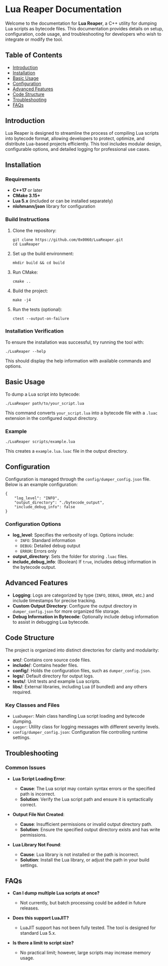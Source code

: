 # Lua Reaper Documentation

Welcome to the documentation for **Lua Reaper**, a C++ utility for dumping Lua scripts as bytecode files. This documentation provides details on setup, configuration, code usage, and troubleshooting for developers who wish to integrate or modify the tool.

## Table of Contents

- [Introduction](#introduction)
- [Installation](#installation)
- [Basic Usage](#basic-usage)
- [Configuration](#configuration)
- [Advanced Features](#advanced-features)
- [Code Structure](#code-structure)
- [Troubleshooting](#troubleshooting)
- [FAQs](#faqs)

## Introduction

Lua Reaper is designed to streamline the process of compiling Lua scripts into bytecode format, allowing developers to protect, optimize, and distribute Lua-based projects efficiently. This tool includes modular design, configurable options, and detailed logging for professional use cases.

## Installation

### Requirements

- **C++17** or later
- **CMake 3.15+**
- **Lua 5.x** (included or can be installed separately)
- **nlohmann/json** library for configuration

### Build Instructions

1. Clone the repository:
   ```
   git clone https://github.com/0x0060/LuaReaper.git
   cd LuaReaper
   ```

2. Set up the build environment:
   ```
   mkdir build && cd build
   ```

3. Run CMake:
   ```
   cmake ..
   ```

4. Build the project:
   ```
   make -j4
   ```

5. Run the tests (optional):
   ```
   ctest --output-on-failure
   ```

### Installation Verification

To ensure the installation was successful, try running the tool with:
```
./LuaReaper --help
```
This should display the help information with available commands and options.

## Basic Usage

To dump a Lua script into bytecode:
```
./LuaReaper path/to/your_script.lua
```
This command converts `your_script.lua` into a bytecode file with a `.luac` extension in the configured output directory.

### Example

```
./LuaReaper scripts/example.lua
```

This creates a `example.lua.luac` file in the output directory.

## Configuration

Configuration is managed through the `config/dumper_config.json` file. Below is an example configuration:

```
{
    "log_level": "INFO",
    "output_directory": "./bytecode_output",
    "include_debug_info": false
}
```

### Configuration Options

- **log_level**: Specifies the verbosity of logs. Options include:
  - `INFO`: Standard information
  - `DEBUG`: Detailed debug output
  - `ERROR`: Errors only
- **output_directory**: Sets the folder for storing `.luac` files.
- **include_debug_info**: (Boolean) If `true`, includes debug information in the bytecode output.

## Advanced Features

- **Logging**: Logs are categorized by type (`INFO`, `DEBUG`, `ERROR`, etc.) and include timestamps for precise tracking.
- **Custom Output Directory**: Configure the output directory in `dumper_config.json` for more organized file storage.
- **Debug Information in Bytecode**: Optionally include debug information to assist in debugging Lua bytecode.

## Code Structure

The project is organized into distinct directories for clarity and modularity:

- **src/**: Contains core source code files.
- **include/**: Contains header files.
- **config/**: Holds the configuration files, such as `dumper_config.json`.
- **logs/**: Default directory for output logs.
- **tests/**: Unit tests and example Lua scripts.
- **libs/**: External libraries, including Lua (if bundled) and any others required.

### Key Classes and Files

- `LuaDumper`: Main class handling Lua script loading and bytecode dumping.
- `Logger`: Utility class for logging messages with different severity levels.
- `config/dumper_config.json`: Configuration file controlling runtime settings.

## Troubleshooting

### Common Issues

- **Lua Script Loading Error**:
  - **Cause**: The Lua script may contain syntax errors or the specified path is incorrect.
  - **Solution**: Verify the Lua script path and ensure it is syntactically correct.

- **Output File Not Created**:
  - **Cause**: Insufficient permissions or invalid output directory path.
  - **Solution**: Ensure the specified output directory exists and has write permissions.

- **Lua Library Not Found**:
  - **Cause**: Lua library is not installed or the path is incorrect.
  - **Solution**: Install the Lua library, or adjust the path in your build settings.

## FAQs

- **Can I dump multiple Lua scripts at once?**
  - Not currently, but batch processing could be added in future releases.

- **Does this support LuaJIT?**
  - LuaJIT support has not been fully tested. The tool is designed for standard Lua 5.x.

- **Is there a limit to script size?**
  - No practical limit; however, large scripts may increase memory usage.